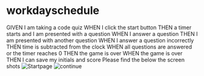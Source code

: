 # workdayschedule
GIVEN I am taking a code quiz
WHEN I click the start button
THEN a timer starts and I am presented with a question
WHEN I answer a question
THEN I am presented with another question
WHEN I answer a question incorrectly
THEN time is subtracted from the clock
WHEN all questions are answered or the timer reaches 0
THEN the game is over
WHEN the game is over
THEN I can save my initials and score
Please find the below the screen shots
![Startpage](Assests\Images\Capture1.PNG)
![continue](Assests\images\Capture2.PNG)
